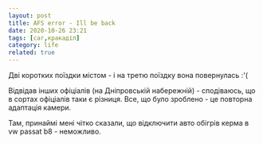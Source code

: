 ```yaml
---
layout: post
title: AFS error - Ill be back
date: 2020-10-26 23:21 
tags: [car,кракаділ]
category: life
related: true
---
```


Дві коротких поїздки містом - і на третю поїздку вона повернулась :'(

Відвідав інших офіціалів (на Дніпровській набережній) - сподіваюсь, що в сортах офіціалів таки є різниця. Все, що було зроблено - це повторна адаптація камери.

Там, принаймі мені чітко сказали, що відключити авто обігрів керма в vw passat b8 - неможливо.
